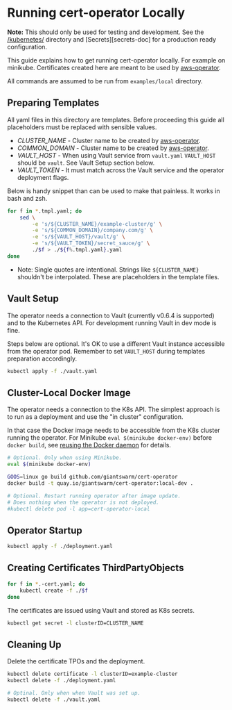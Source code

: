 # Running cert-operator Locally

**Note:** This should only be used for testing and development. See the
[/kubernetes/][kubernetes-dir] directory and [Secrets][secrets-doc] for
a production ready configuration.

[kubernetes-dir]: https://github.com/giantswarm/cert-operator/tree/master/kubernetes
[secrests-doc]: https://github.com/giantswarm/cert-operator#secrets

This guide explains how to get running cert-operator locally. For example on
minikube. Certificates created here are meant to be used by [aws-operator].

All commands are assumed to be run from `examples/local` directory.

[aws-operator]: https://github.com/giantswarm/aws-operator


## Preparing Templates

All yaml files in this directory are templates. Before proceeding this guide
all placeholders must be replaced with sensible values.

- *CLUSTER_NAME* - Cluster name to be created by [aws-operator].
- *COMMON_DOMAIN* - Cluster name to be created by [aws-operator].
- *VAULT_HOST* - When using Vault service from `vault.yaml` `VAULT_HOST` should
  be `vault`. See Vault Setup section below.
- *VAULT_TOKEN* - It must match across the Vault service and the operator
  deployment flags.

Below is handy snippet than can be used to make that painless. It works in bash and zsh.

```bash
for f in *.tmpl.yaml; do
    sed \
        -e 's/${CLUSTER_NAME}/example-cluster/g' \
        -e 's/${COMMON_DOMAIN}/company.com/g' \
        -e 's/${VAULT_HOST}/vault/g' \
        -e 's/${VAULT_TOKEN}/secret_sauce/g' \
        ./$f > ./${f%.tmpl.yaml}.yaml
done
```

- Note: Single quotes are intentional. Strings like `${CLUSTER_NAME}` shouldn't
  be interpolated. These are placeholders in the template files.


## Vault Setup

The operator needs a connection to Vault (currently v0.6.4 is supported) and to
the Kubernetes API. For development running Vault in dev mode is fine.

Steps below are optional. It's OK to use a different Vault instance accessible
from the operator pod. Remember to set `VAULT_HOST` during templates
preparation accordingly. 

```bash
kubectl apply -f ./vault.yaml
```


## Cluster-Local Docker Image

The operator needs a connection to the K8s API. The simplest approach is to run
as a deployment and use the "in cluster" configuration.

In that case the Docker image needs to be accessible from the K8s cluster
running the operator. For Minikube `eval $(minikube docker-env)` before `docker
build`, see [reusing the Docker daemon] for details.

[reusing the docker daemon]: https://github.com/kubernetes/minikube/blob/master/docs/reusing_the_docker_daemon.md 

```bash
# Optional. Only when using Minikube.
eval $(minikube docker-env)

GOOS=linux go build github.com/giantswarm/cert-operator
docker build -t quay.io/giantswarm/cert-operator:local-dev .

# Optional. Restart running operator after image update.
# Does nothing when the operator is not deployed.
#kubectl delete pod -l app=cert-operator-local
```


## Operator Startup

```bash
kubectl apply -f ./deployment.yaml
```


## Creating Certificates ThirdPartyObjects

```bash
for f in *.-cert.yaml; do
    kubectl create -f ./$f
done
```

The certificates are issued using Vault and stored as K8s secrets.

```bash
kubectl get secret -l clusterID=CLUSTER_NAME
```


## Cleaning Up

Delete the certificate TPOs and the deployment.

```bash
kubectl delete certificate -l clusterID=example-cluster
kubectl delete -f ./deployment.yaml

# Optinal. Only when when Vault was set up.
kubectl delete -f ./vault.yaml
```
